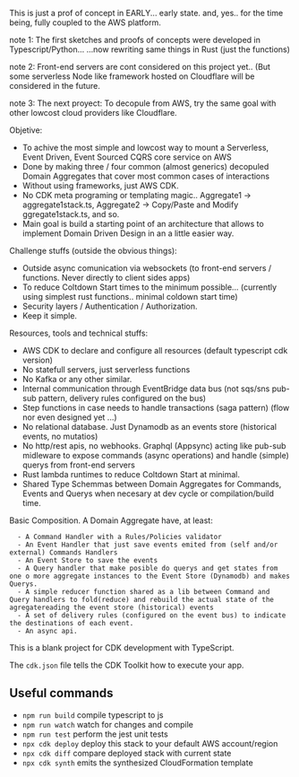 This is just a prof of concept in EARLY... early state. 
and, yes.. for the time being, fully coupled to the AWS platform.

note 1: The first sketches and proofs of concepts were developed in Typescript/Python... 
      ...now rewriting same things in Rust (just the functions) 
      
note 2: Front-end servers are cont considered on this project yet.. (But some serverless Node like framework hosted on Cloudflare will be considered in the future.

note 3: The next proyect: To decopule from AWS, try the same goal with other lowcost cloud providers like Cloudflare.


Objetive: 
  - To achive the most simple and lowcost way to mount a Serverless, Event Driven, Event Sourced CQRS core service on AWS
  - Done by making three / four common (almost generics) decopuled Domain Aggregates that cover most common cases of interactions
  - Without using frameworks, just AWS CDK.
  - No CDK meta programing or templating magic.. Aggregate1 -> aggregate1stack.ts, Aggregate2 -> Copy/Paste and Modify ggregate1stack.ts, and so.
  - Main goal is build a starting point of an architecture that allows to implement Domain Driven Design in an a little easier way.

Challenge stuffs (outside the obvious things):
  - Outside async comunication via websockets (to front-end servers / functions. Never directly to client sides apps)
  - To reduce Coltdown Start times to the minimum possible... (currently using simplest rust functions..  minimal coldown start time)
  - Security layers / Authentication / Authorization.
  - Keep it simple.

Resources, tools and technical stuffs:
  - AWS CDK to declare and configure all resources (default typescript cdk version)
  - No statefull servers, just serverless functions
  - No Kafka or any other similar.
  - Internal communication through EventBridge data bus (not sqs/sns pub-sub pattern, delivery rules configured on the bus)
  - Step functions in case needs to handle transactions (saga pattern) (flow nor even designed yet ...)
  - No relational database. Just Dynamodb as an events store (historical events, no mutatios)
  - No http/rest apis, no webhooks. Graphql (Appsync) acting like pub-sub midleware to expose commands (async operations) and handle (simple) querys from front-end servers
  - Rust lambda runtimes to reduce Coltdown Start at minimal.
  - Shared Type Schemmas between Domain Aggregates for Commands, Events and Querys when necesary at dev cycle or  compilation/build time.

  Basic Composition. A Domain Aggregate have, at least: 

      - A Command Handler with a Rules/Policies validator 
      - An Event Handler that just save events emited from (self and/or external) Commands Handlers
      - An Event Store to save the events
      - A Query handler that make posible do querys and get states from one o more aggregate instances to the Event Store (Dynamodb) and makes Querys.
      - A simple reducer function shared as a lib between Command and Query handlers to fold(reduce) and rebuild the actual state of the agregatereading the event store (historical) events
      - A set of delivery rules (configured on the event bus) to indicate the destinations of each event.
      - An async api.


This is a blank project for CDK development with TypeScript.

The `cdk.json` file tells the CDK Toolkit how to execute your app.

## Useful commands

* `npm run build`   compile typescript to js
* `npm run watch`   watch for changes and compile
* `npm run test`    perform the jest unit tests
* `npx cdk deploy`  deploy this stack to your default AWS account/region
* `npx cdk diff`    compare deployed stack with current state
* `npx cdk synth`   emits the synthesized CloudFormation template

